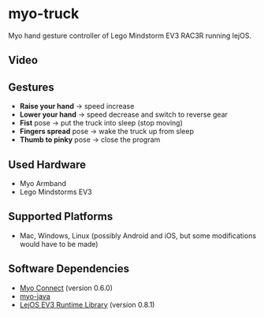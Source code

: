 myo-truck
=========

Myo hand gesture controller of Lego Mindstorm EV3 RAC3R running lejOS.

## Video

## Gestures
- **Raise your hand** -> speed increase
- **Lower your hand** -> speed decrease and switch to reverse gear
- **Fist** pose -> put the truck into sleep (stop moving)
- **Fingers spread** pose -> wake the truck up from sleep
- **Thumb to pinky** pose -> close the program

## Used Hardware
- Myo Armband
- Lego Mindstorms EV3

## Supported Platforms
- Mac, Windows, Linux (possibly Android and iOS, but some modifications would have to be made)

## Software Dependencies
- [Myo Connect](https://developer.thalmic.com/downloads) (version 0.6.0)
- [myo-java](https://github.com/NicholasAStuart/myo-java) 
- [LejOS EV3 Runtime Library](http://sourceforge.net/projects/lejos/files/lejos-EV3/0.8.1-beta/) (version 0.8.1)
